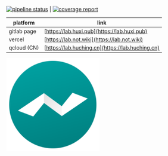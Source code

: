 [![pipeline status](https://gitlab.com/lzz/react-sync/badges/master/pipeline.svg)](https://gitlab.com/lzz/react-sync/commits/master) | [![coverage report](https://gitlab.com/lzz/react-sync/badges/master/coverage.svg)](https://gitlab.com/lzz/react-sync/commits/master)

| platform | link |
| ------ | ------ |
| gitlab page | [https://lab.huxi.pub](https://lab.huxi.pub) |
| vercel | [https://lab.not.wiki](https://lab.not.wiki) |
| qcloud (CN) | [https://lab.huching.cn](https://lab.huching.cn) |


<img src="./public/LabRingSimpleColor.svg" alt="logo" width="250px" loading="lazy">